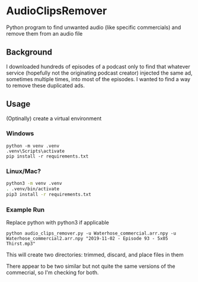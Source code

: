 # AudioClipsRemover
Python program to find unwanted audio (like specific commercials) and remove them from an audio file

## Background
I downloaded hundreds of episodes of a podcast only to find that whatever service (hopefully not the originating podcast creator) injected the same ad, sometimes multiple times, into most of the episodes. I wanted to find a way to remove these duplicated ads.

## Usage
(Optinally) create a virtual environment

### Windows
```
python -m venv .venv
.venv\Scripts\activate
pip install -r requirements.txt
```
### Linux/Mac?
```sh
python3 -m venv .venv
. .venv/bin/activate
pip3 install -r requirements.txt
```

### Example Run
Replace python with python3 if applicable
```
python audio_clips_remover.py -u Waterhose_commercial.arr.npy -u Waterhose_commercial2.arr.npy "2019-11-02 - Episode 93 - 5x05 Thirst.mp3"
```

This will create two directories: trimmed, discard, and place files in them

There appear to be two similar but not quite the same versions of the commecrial, so I'm checking for both.

